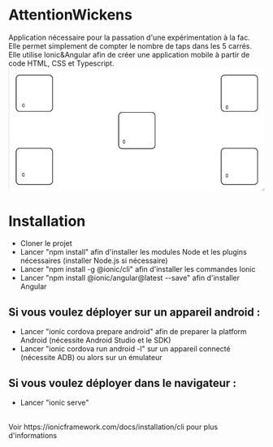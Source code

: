 AttentionWickens
================
Application nécessaire pour la passation d'une expérimentation à la fac. <br/>
Elle permet simplement de compter le nombre de taps dans les 5 carrés. <br/>
Elle utilise Ionic&Angular afin de créer une application mobile à partir de code HTML, CSS et Typescript. <br/>
![Image](GUI.png)

Installation
============
- Cloner le projet
- Lancer "npm install" afin d'installer les modules Node et les plugins nécessaires (installer Node.js si nécessaire)
- Lancer "npm install -g @ionic/cli" afin d'installer les commandes Ionic
- Lancer "npm install @ionic/angular@latest --save" afin d'installer Angular <br/>

Si vous voulez déployer sur un appareil android :
-------------------------------------------------
- Lancer "ionic cordova prepare android" afin de preparer la platform Android (nécessite Android Studio et le SDK)
- Lancer "ionic cordova run android -l" sur un appareil connecté (nécessite ADB) ou alors sur un émulateur <br/>

Si vous voulez déployer dans le navigateur : 
--------------------------------------------
- Lancer "ionic serve"
<br/>
Voir https://ionicframework.com/docs/installation/cli pour plus d'informations
